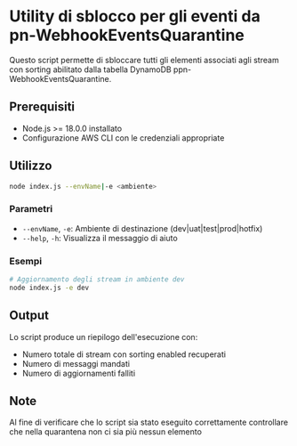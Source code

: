 # Utility di sblocco per gli eventi da pn-WebhookEventsQuarantine

Questo script permette di sbloccare tutti gli elementi associati agli stream con sorting abilitato dalla tabella DynamoDB ppn-WebhookEventsQuarantine.

## Prerequisiti

- Node.js >= 18.0.0 installato
- Configurazione AWS CLI con le credenziali appropriate

## Utilizzo

```bash
node index.js --envName|-e <ambiente>
```

### Parametri

- `--envName`, `-e`: Ambiente di destinazione (dev|uat|test|prod|hotfix)
- `--help`, `-h`: Visualizza il messaggio di aiuto

### Esempi

```bash
# Aggiornamento degli stream in ambiente dev
node index.js -e dev
```

## Output

Lo script produce un riepilogo dell'esecuzione con:
- Numero totale di stream con sorting enabled recuperati
- Numero di messaggi mandati
- Numero di aggiornamenti falliti

## Note

Al fine di verificare che lo script sia stato eseguito correttamente controllare che nella quarantena non ci sia più nessun elemento